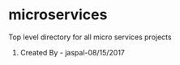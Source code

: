 # microservices
Top level directory for all micro services projects
1) Created By - jaspal-08/15/2017
